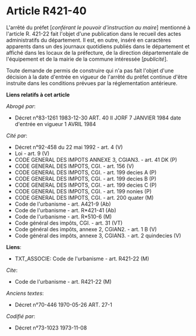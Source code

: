 # Article R421-40

L'arrêté du préfet [*conférant le pouvoir d'instruction au maire*] mentionné à l'article R. 421-22 fait l'objet d'une
publication dans le recueil des actes administratifs du département. Il est, en outre, inséré en caractères apparents dans un
des journaux quotidiens publiés dans le département et affiché dans les locaux de la préfecture, de la direction
départementale de l'équipement et de la mairie de la commune intéressée [*publicité*].

Toute demande de permis de construire qui n'a pas fait l'objet d'une décision à la date d'entrée en vigueur de l'arrêté du
préfet continue d'être instruite dans les conditions prévues par la réglementation antérieure.

**Liens relatifs à cet article**

_Abrogé par_:

  - Décret n°83-1261 1983-12-30 ART. 40 II JORF 7 JANVIER 1984 date d'entrée en vigueur 1 AVRIL 1984

_Cité par_:

  - Décret n°92-458 du 22 mai 1992 - art. 4 (V)
  - Loi - art. 9 (V)
  - CODE GENERAL DES IMPOTS ANNEXE 3, CGIAN3. - art. 41 DK (P)
  - CODE GENERAL DES IMPOTS, CGI. - art. 156 (V)
  - CODE GENERAL DES IMPOTS, CGI. - art. 199 decies A (P)
  - CODE GENERAL DES IMPOTS, CGI. - art. 199 decies B (P)
  - CODE GENERAL DES IMPOTS, CGI. - art. 199 decies C (P)
  - CODE GENERAL DES IMPOTS, CGI. - art. 199 nonies (P)
  - CODE GENERAL DES IMPOTS, CGI. - art. 200 quater (M)
  - Code de l'urbanisme - art. A421-9 (Ab)
  - Code de l'urbanisme - art. R*421-41 (Ab)
  - Code de l'urbanisme - art. R*510-6 (M)
  - Code général des impôts, CGI. - art. 31 (VT)
  - Code général des impôts, annexe 2, CGIAN2. - art. 1 B (V)
  - Code général des impôts, annexe 3, CGIAN3. - art. 2 quindecies (V)

**Liens**:

  - TXT_ASSOCIE: Code de l'urbanisme - art. R421-22 (M)

_Cite_:

  - Code de l'urbanisme - art. R421-22 (M)

_Anciens textes_:

  - Décret n°70-446 1970-05-26 ART. 27-1

_Codifié par_:

  - Décret n°73-1023 1973-11-08
